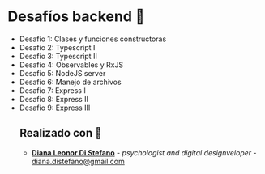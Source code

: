 # Desafíos backend 🚀

<ul>
<li>Desafío 1: Clases y funciones constructoras</li>
<li>Desafío 2: Typescript I</li>
<li>Desafío 3: Typescript II</li>
<li>Desafío 4: Observables y RxJS</li>
<li>Desafío 5: NodeJS server</li>
<li>Desafío 6: Manejo de archivos</li>
<li>Desafío 7: Express I</li>
<li>Desafío 8: Express II</li>
<li>Desafío 9: Express III</li>


## Realizado con 💖
* **[Diana Leonor Di Stefano](https://www.linkedin.com/in/dianaledist/)** - *psychologist and digital designveloper* - <a href="mailto:diana.distefano@gmail.com">diana.distefano@gmail.com</a>
</ul>
